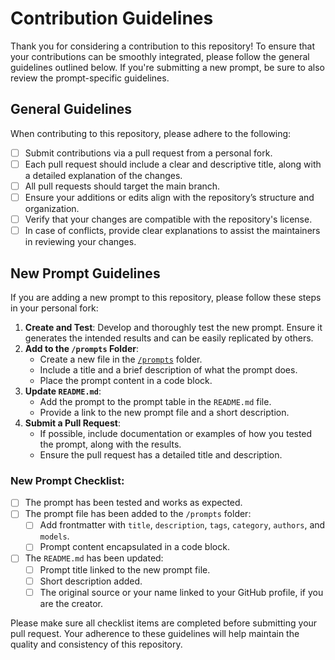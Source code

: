 # Contribution Guidelines

Thank you for considering a contribution to this repository! To ensure that your contributions can be smoothly integrated, please follow the general guidelines outlined below. If you're submitting a new prompt, be sure to also review the prompt-specific guidelines.

## General Guidelines

When contributing to this repository, please adhere to the following:

- [ ] Submit contributions via a pull request from a personal fork.
- [ ] Each pull request should include a clear and descriptive title, along with a detailed explanation of the changes.
- [ ] All pull requests should target the main branch.
- [ ] Ensure your additions or edits align with the repository’s structure and organization.
- [ ] Verify that your changes are compatible with the repository's license.
- [ ] In case of conflicts, provide clear explanations to assist the maintainers in reviewing your changes.

## New Prompt Guidelines

If you are adding a new prompt to this repository, please follow these steps in your personal fork:

1. **Create and Test**: Develop and thoroughly test the new prompt. Ensure it generates the intended results and can be easily replicated by others.
2. **Add to the `/prompts` Folder**:
   - Create a new file in the [`/prompts`](./prompts/) folder.
   - Include a title and a brief description of what the prompt does.
   - Place the prompt content in a code block.
3. **Update `README.md`**:
   - Add the prompt to the prompt table in the `README.md` file.
   - Provide a link to the new prompt file and a short description.
4. **Submit a Pull Request**:
   - If possible, include documentation or examples of how you tested the prompt, along with the results.
   - Ensure the pull request has a detailed title and description.

### New Prompt Checklist:

- [ ] The prompt has been tested and works as expected.
- [ ] The prompt file has been added to the `/prompts` folder:
  - [ ] Add frontmatter with `title`, `description`, `tags`, `category`, `authors`, and `models`.
  - [ ] Prompt content encapsulated in a code block.
- [ ] The `README.md` has been updated:
  - [ ] Prompt title linked to the new prompt file.
  - [ ] Short description added.
  - [ ] The original source or your name linked to your GitHub profile, if you are the creator.

Please make sure all checklist items are completed before submitting your pull request. Your adherence to these guidelines will help maintain the quality and consistency of this repository.
